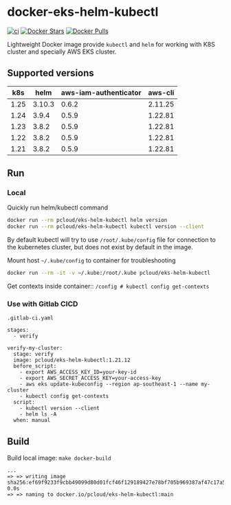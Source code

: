 # docker-eks-helm-kubectl

[![ci](https://github.com/quangthe/docker-eks-helm-kubectl/actions/workflows/docker.yaml/badge.svg)](https://github.com/quangthe/docker-eks-helm-kubectl/actions/workflows/docker.yaml)
[![Docker Stars](https://img.shields.io/docker/stars/pcloud/eks-helm-kubectl.svg?style=flat)](https://hub.docker.com/r/pcloud/eks-helm-kubectl/)
[![Docker Pulls](https://img.shields.io/docker/pulls/pcloud/eks-helm-kubectl.svg?style=flat)](https://hub.docker.com/r/pcloud/eks-helm-kubectl/)

Lightweight Docker image provide `kubectl` and `helm` for working with K8S cluster and specially AWS EKS cluster.

## Supported versions

| k8s  | helm   | aws-iam-authenticator | aws-cli |
|------|--------|-----------------------|---------|
| 1.25 | 3.10.3 | 0.6.2                 | 2.11.25 |
| 1.24 | 3.9.4  | 0.5.9                 | 1.22.81 |
| 1.23 | 3.8.2  | 0.5.9                 | 1.22.81 |
| 1.22 | 3.8.2  | 0.5.9                 | 1.22.81 |
| 1.21 | 3.8.2  | 0.5.9                 | 1.22.81 |

## Run

### Local

Quickly run helm/kubectl command

```bash
docker run --rm pcloud/eks-helm-kubectl helm version
docker run --rm pcloud/eks-helm-kubectl kubectl version --client
```

By default kubectl will try to use `/root/.kube/config` file for connection to the kubernetes cluster, but does not exist by default in the image.

Mount host `~/.kube/config` to container for troubleshooting

```bash
docker run --rm -it -v ~/.kube:/root/.kube pcloud/eks-helm-kubectl
```

Get contexts inside container:: `/config # kubectl config get-contexts`

### Use with Gitlab CICD

`.gitlab-ci.yaml`

```yaml,
stages:
  - verify

verify-my-cluster:
  stage: verify
  image: pcloud/eks-helm-kubectl:1.21.12
  before_script:
    - export AWS_ACCESS_KEY_ID=your-key-id
    - export AWS_SECRET_ACCESS_KEY=your-access-key
    - aws eks update-kubeconfig --region ap-southeast-1 --name my-cluster
    - kubectl config get-contexts
  script:
    - kubectl version --client
    - helm ls -A
  when: manual
```

## Build

Build local image: `make docker-build`

```
...
=> => writing image sha256:ef69f9233f9cbb49099d80d01fcf46f129189427e78bf705b969387af47c17a5                        0.0s
=> => naming to docker.io/pcloud/eks-helm-kubectl:main
```
